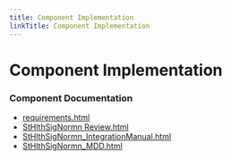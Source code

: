```yaml
---
title: Component Implementation
linkTitle: Component Implementation
---
```


# Component Implementation
### Component Documentation

- [requirements.html](doc/requirements.html)
- [StHlthSigNormn Review.html](doc/StHlthSigNormn%20Review.html)
- [StHlthSigNormn_IntegrationManual.html](doc/StHlthSigNormn_IntegrationManual.html)
- [StHlthSigNormn_MDD.html](doc/StHlthSigNormn_MDD.html)


